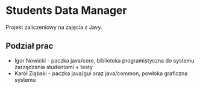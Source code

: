 # Students Data Manager

Projekt zaliczeniowy na zajęcia z Javy.

## Podział prac

- Igor Nowicki - paczka java/core, biblioteka programistyczna do systemu zarządzania studentami + testy
- Karol Ziąbski - paczka java/gui oraz java/common, powłoka graficzna systemu